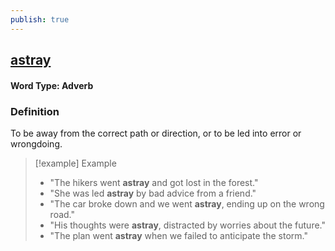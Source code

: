 ```yaml
---
publish: true
---
```

## [astray](https://dictionary.cambridge.org/dictionary/english/astray)
#### Word Type: Adverb
### Definition
To be away from the correct path or direction, or to be led into error or wrongdoing.

> [!example] Example
> 
> - "The hikers went **astray** and got lost in the forest."
> - "She was led **astray** by bad advice from a friend."
> - "The car broke down and we went **astray**, ending up on the wrong road."
> - "His thoughts were **astray**, distracted by worries about the future."
> - "The plan went **astray** when we failed to anticipate the storm."
